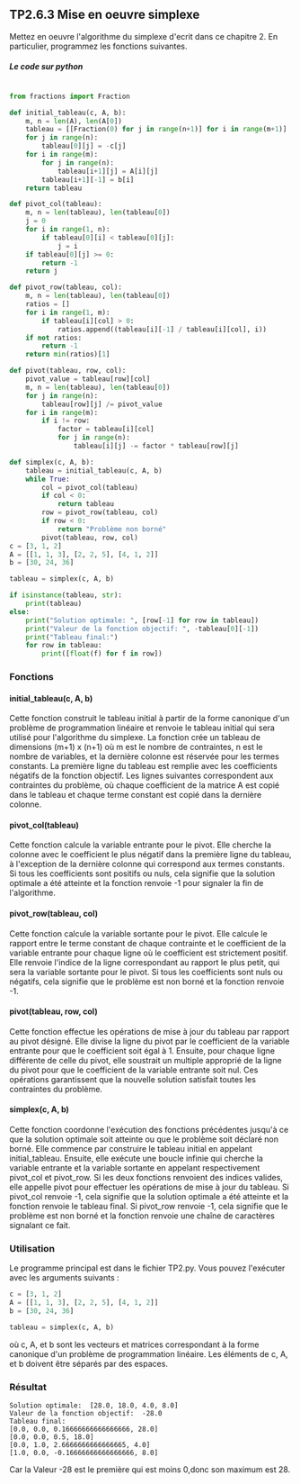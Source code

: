 ## TP2.6.3 Mise en oeuvre simplexe
Mettez en oeuvre l'algorithme du simplexe d'ecrit dans ce chapitre 2. En particulier, programmez les fonctions suivantes.

##### Le code sur python  
``` python

from fractions import Fraction

def initial_tableau(c, A, b):
    m, n = len(A), len(A[0])
    tableau = [[Fraction(0) for j in range(n+1)] for i in range(m+1)]
    for j in range(n):
        tableau[0][j] = -c[j]
    for i in range(m):
        for j in range(n):
            tableau[i+1][j] = A[i][j]
        tableau[i+1][-1] = b[i]
    return tableau

def pivot_col(tableau):
    m, n = len(tableau), len(tableau[0])
    j = 0
    for i in range(1, n):
        if tableau[0][i] < tableau[0][j]:
            j = i
    if tableau[0][j] >= 0:
        return -1
    return j

def pivot_row(tableau, col):
    m, n = len(tableau), len(tableau[0])
    ratios = []
    for i in range(1, m):
        if tableau[i][col] > 0:
            ratios.append((tableau[i][-1] / tableau[i][col], i))
    if not ratios:
        return -1
    return min(ratios)[1]

def pivot(tableau, row, col):
    pivot_value = tableau[row][col]
    m, n = len(tableau), len(tableau[0])
    for j in range(n):
        tableau[row][j] /= pivot_value
    for i in range(m):
        if i != row:
            factor = tableau[i][col]
            for j in range(n):
                tableau[i][j] -= factor * tableau[row][j]

def simplex(c, A, b):
    tableau = initial_tableau(c, A, b)
    while True:
        col = pivot_col(tableau)
        if col < 0:
            return tableau
        row = pivot_row(tableau, col)
        if row < 0:
            return "Problème non borné"
        pivot(tableau, row, col)
c = [3, 1, 2]
A = [[1, 1, 3], [2, 2, 5], [4, 1, 2]]
b = [30, 24, 36]

tableau = simplex(c, A, b)

if isinstance(tableau, str):
    print(tableau)
else:
    print("Solution optimale: ", [row[-1] for row in tableau])
    print("Valeur de la fonction objectif: ", -tableau[0][-1])
    print("Tableau final:")
    for row in tableau:
        print([float(f) for f in row])

```
    
### Fonctions  
#### initial_tableau(c, A, b)  
Cette fonction construit le tableau 
initial à partir de la forme canonique 
d'un problème de programmation linéaire et renvoie 
le tableau initial qui sera utilisé pour l'algorithme du
simplexe. La fonction crée un tableau de dimensions 
(m+1) x (n+1) où m est le nombre de contraintes, 
n est le nombre de variables, et la dernière 
colonne est réservée pour les termes constants. 
La première ligne du tableau est remplie avec les 
coefficients négatifs de la fonction objectif. Les 
lignes suivantes correspondent aux contraintes du problème,
où chaque coefficient de la matrice A est copié dans 
le tableau et chaque terme constant est copié dans 
la dernière colonne.  

#### pivot_col(tableau)  
Cette fonction calcule la variable entrante pour le pivot.
Elle cherche la colonne avec le coefficient le plus négatif 
dans la première ligne du tableau, à l'exception de la dernière 
colonne qui correspond aux termes constants. Si tous les 
coefficients sont positifs ou nuls, cela signifie que la 
solution optimale a été atteinte et la fonction renvoie -1 pour 
signaler la fin de l'algorithme.

#### pivot_row(tableau, col)  
Cette fonction calcule la variable 
sortante pour le pivot. Elle calcule le rapport 
entre le terme constant de chaque contrainte et le coefficient 
de la variable entrante pour chaque ligne où le coefficient est 
strictement positif. Elle renvoie l'indice de la ligne 
correspondant au rapport le plus petit, qui sera la variable 
sortante pour le pivot. Si tous les coefficients sont nuls ou 
négatifs, cela signifie que le problème est non borné et la 
fonction renvoie -1.

#### pivot(tableau, row, col)  
Cette fonction effectue les opérations 
de mise à jour du tableau par rapport au pivot désigné. 
Elle divise la ligne du pivot par le coefficient de la 
variable entrante pour que le coefficient soit égal à 1. 
Ensuite, pour chaque ligne différente de celle du pivot, 
elle soustrait un multiple approprié de la ligne du pivot 
pour que le coefficient de la variable entrante soit nul. 
Ces opérations garantissent que la nouvelle solution satisfait 
toutes les contraintes du problème.
#### simplex(c, A, b)  
  
Cette fonction coordonne l'exécution des fonctions 
précédentes jusqu'à ce que la solution optimale 
soit atteinte ou que le problème soit déclaré non borné. 
Elle commence par construire le tableau initial en appelant 
initial_tableau. Ensuite, elle exécute une boucle 
infinie qui cherche la variable entrante et la 
variable sortante en appelant respectivement pivot_col et 
pivot_row. Si les deux fonctions renvoient des indices valides, 
elle appelle pivot pour effectuer les opérations de mise à 
jour du tableau. Si pivot_col renvoie -1, cela signifie que la 
solution optimale a été atteinte et la fonction renvoie le 
tableau final. Si pivot_row renvoie -1, cela signifie que 
le problème est non borné et la fonction renvoie une 
chaîne de caractères signalant ce fait.
### Utilisation  
Le programme principal est dans le fichier TP2.py. 
Vous pouvez l'exécuter avec les arguments suivants :
```python
c = [3, 1, 2]
A = [[1, 1, 3], [2, 2, 5], [4, 1, 2]]
b = [30, 24, 36]

tableau = simplex(c, A, b)
```  
où c, A, et b sont les vecteurs et matrices correspondant à la 
forme canonique d'un problème de programmation linéaire. 
Les éléments de c, A, et b doivent être séparés par des espaces.  

### Résultat
```
Solution optimale:  [28.0, 18.0, 4.0, 8.0]
Valeur de la fonction objectif:  -28.0
Tableau final:
[0.0, 0.0, 0.16666666666666666, 28.0]
[0.0, 0.0, 0.5, 18.0]
[0.0, 1.0, 2.6666666666666665, 4.0]
[1.0, 0.0, -0.16666666666666666, 8.0]
```
Car la Valeur -28 est le première qui est moins 0,donc son maximum est 28. 
